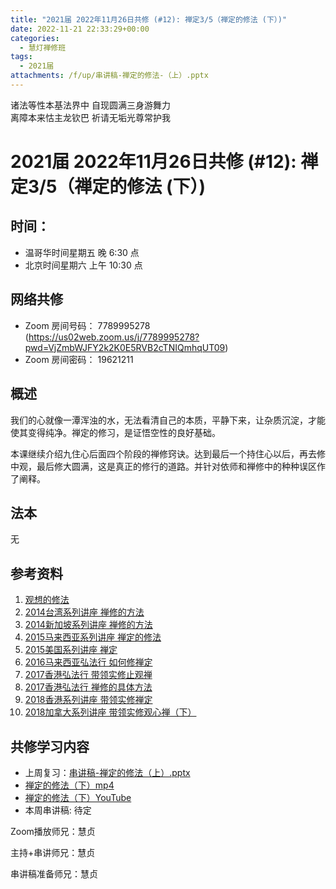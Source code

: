 ```yaml
---
title: "2021届 2022年11月26日共修 (#12): 禅定3/5（禅定的修法 (下）)"
date: 2022-11-21 22:33:29+00:00
categories:
  - 慧灯禅修班
tags:
  - 2021届
attachments: /f/up/串讲稿-禅定的修法-（上）.pptx
---
```

诸法等性本基法界中 自现圆满三身游舞力\
离障本来怙主龙钦巴 祈请无垢光尊常护我

<!--StartFragment-->

# 2021届 2022年11月26日共修 (#12): 禅定3/5（禅定的修法 (下）)

<!--EndFragment-->

<!--StartFragment-->

## 时间：

* 温哥华时间星期五 晚 6:30 点
* 北京时间星期六 上午 10:30 点

## 网络共修

* Zoom 房间号码： 7789995278 (<https://us02web.zoom.us/j/7789995278?pwd=VjZmbWJFY2k2K0E5RVB2cTNIQmhqUT09>)
* Zoom 房间密码： 19621211

## 概述

我们的心就像一潭浑浊的水，无法看清自己的本质，平静下来，让杂质沉淀，才能使其变得纯净。禅定的修习，是证悟空性的良好基础。

<!--StartFragment-->

本课继续介绍九住心后面四个阶段的禅修窍诀。达到最后一个持住心以后，再去修中观，最后修大圆满，这是真正的修行的道路。并针对依师和禅修中的种种误区作了阐释。

<!--EndFragment-->

## 法本

无

## 参考资料

1. [观想的修法](https://fohuifayu.com/index.php/huideng-jiangtang/fofa-jianxiu/fofa-jianxiu-xilie/713-l10035)
2. [2014台湾系列讲座 禅修的方法](https://fohuifayu.com/index.php/huideng-jiangtang/huanqiu-xilie/taiwan-diqu/608-l14074)
3. [2014新加坡系列讲座 禅修的方法](https://fohuifayu.com/index.php/huideng-jiangtang/huanqiu-xilie/xin-jia-po/588-l14060)
4. [2015马来西亚系列讲座 禅定的修法](https://fohuifayu.com/index.php/huideng-jiangtang/huanqiu-xilie/malai-xiya/614-l15005)
5. [2015美国系列讲座 禅定](https://fohuifayu.com/index.php/huideng-jiangtang/huanqiu-xilie/mei-guo/1120-l15032)
6. [2016马来西亚弘法行 如何修禅定](https://fohuifayu.com/index.php/huideng-jiangtang/huanqiu-xilie/malai-xiya/1098-l16003)
7. [2017香港弘法行 带领实修止观禅](https://fohuifayu.com/index.php/huideng-jiangtang/huanqiu-xilie/xianggang-diqu/1814-l17005)
8. [2017香港弘法行 禅修的具体方法](https://fohuifayu.com/index.php/huideng-jiangtang/huanqiu-xilie/xianggang-diqu/1815-l17006)
9. [2018香港系列讲座 带领实修禅定](https://fohuifayu.com/index.php/huideng-jiangtang/huanqiu-xilie/xianggang-diqu/3566-l18106)
10. [2018加拿大系列讲座 带领实修观心禅（下）](https://fohuifayu.com/index.php/huideng-jiangtang/huanqiu-xilie/jia-na-da/2977-l18076)

## **共修学习内容**

* 上周复习：[串讲稿-禅定的修法（上）.pptx](/f/up/串讲稿-禅定的修法-（上）.pptx)
* [禅定的修法（下）mp4](https://fohuifayu.com/index.php/huideng-jiangtang/fofa-jianxiu/chan-ding/752-l12019)
* [禅定的修法（下）YouTube](https://www.youtube.com/watch?v=TNrOrpauau8&t=5625s)
* 本周串讲稿: [](https://www.huidengvan.com/f/up/%E5%8D%81%E5%9C%86%E6%BB%A1%E4%B9%8B%E5%BE%97%E4%BA%BA%E8%BA%AB%E4%B8%8E%E7%94%9F%E4%B8%AD%E5%9C%9F%E4%B8%B2%E8%AE%B2%E7%A8%BF.pdf)[](https://www.huidengvan.com/f/up/%E5%8D%81%E5%9C%86%E6%BB%A1%E4%B9%8B%E4%BA%94%E6%A0%B9%E5%85%B7%E8%B6%B3%E4%B8%8E%E4%B8%9A%E9%99%85%E4%B8%8D%E9%A2%A0%E5%80%92.pptx)[](https://www.huidengvan.com/f/up/%E4%B8%B2%E8%AE%B2%E7%A8%BF-%E7%A6%85%E5%AE%9A%E7%9A%84%E5%9B%9B%E4%B8%AA%E9%98%B6%E6%AE%B5.pptx)待定



Zoom播放师兄：慧贞

主持+串讲师兄：慧贞

串讲稿准备师兄：慧贞

<!--EndFragment-->